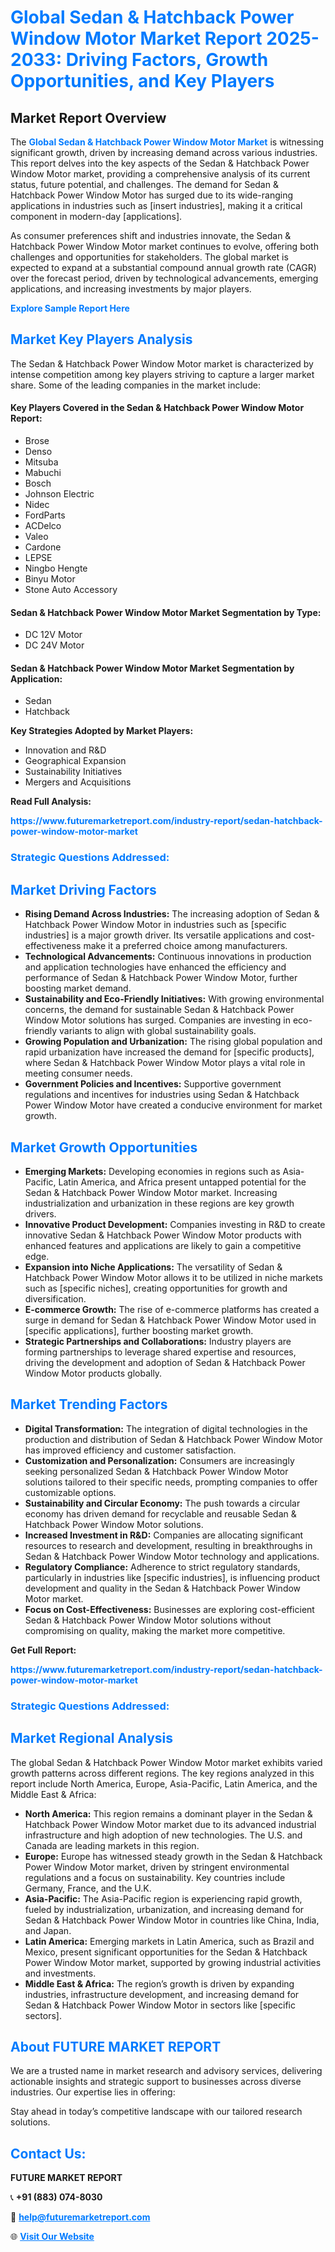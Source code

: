 <h1 style="color: #007BFF;">Global Sedan & Hatchback Power Window Motor Market Report 2025-2033: Driving Factors, Growth Opportunities, and Key Players</h1>

<section id="overview">
<h2>Market Report Overview</h2>
<p>The <a href="https://www.futuremarketreport.com/industry-report/sedan-hatchback-power-window-motor-market" style="color: #007BFF; text-decoration: none;"><strong>Global Sedan & Hatchback Power Window Motor Market</strong></a> is witnessing significant growth, driven by increasing demand across various industries. This report delves into the key aspects of the Sedan & Hatchback Power Window Motor market, providing a comprehensive analysis of its current status, future potential, and challenges. The demand for Sedan & Hatchback Power Window Motor has surged due to its wide-ranging applications in industries such as [insert industries], making it a critical component in modern-day [applications].</p>
<p>As consumer preferences shift and industries innovate, the Sedan & Hatchback Power Window Motor market continues to evolve, offering both challenges and opportunities for stakeholders. The global market is expected to expand at a substantial compound annual growth rate (CAGR) over the forecast period, driven by technological advancements, emerging applications, and increasing investments by major players.</p>
</section>

<section id="overview">
<p><a href="https://www.futuremarketreport.com/request-sample/reportId=90932" style="color: #007BFF; text-decoration: none;"><strong>Explore Sample Report Here</strong></a></p>
</section>

<section id="key-players">
<h2 style="color: #007BFF;">Market Key Players Analysis</h2>
<p>The Sedan & Hatchback Power Window Motor market is characterized by intense competition among key players striving to capture a larger market share. Some of the leading companies in the market include:</p>
<h4>Key Players Covered in the Sedan & Hatchback Power Window Motor Report:</h4>
<ul><li>Brose</li><li>Denso</li><li>Mitsuba</li><li>Mabuchi</li><li>Bosch</li><li>Johnson Electric</li><li>Nidec</li><li>FordParts</li><li>ACDelco</li><li>Valeo</li><li>Cardone</li><li>LEPSE</li><li>Ningbo Hengte</li><li>Binyu Motor</li><li>Stone Auto Accessory</li></ul>
<h4>Sedan & Hatchback Power Window Motor Market Segmentation by Type:</h4>
<ul><li>DC 12V Motor</li><li>DC 24V Motor</li></ul>

<h4>Sedan & Hatchback Power Window Motor Market Segmentation by Application:</h4>
<ul><li>Sedan</li><li>Hatchback</li></ul>
<p><strong>Key Strategies Adopted by Market Players:</strong></p>
<ul>
<li>Innovation and R&D</li>
<li>Geographical Expansion</li>
<li>Sustainability Initiatives</li>
<li>Mergers and Acquisitions</li>
</ul>
</section>

<section>
<p><strong>Read Full Analysis: </strong></p><a href="https://www.futuremarketreport.com/industry-report/sedan-hatchback-power-window-motor-market" style="color: #007BFF; text-decoration: none;"><strong>https://www.futuremarketreport.com/industry-report/sedan-hatchback-power-window-motor-market</strong></a>
<h3 style="color: #007BFF;">Strategic Questions Addressed:</h3>
</section>

<section id="driving-factors">
<h2 style="color: #007BFF;">Market Driving Factors</h2>
<ul>
<li><strong>Rising Demand Across Industries:</strong> The increasing adoption of Sedan & Hatchback Power Window Motor in industries such as [specific industries] is a major growth driver. Its versatile applications and cost-effectiveness make it a preferred choice among manufacturers.</li>
<li><strong>Technological Advancements:</strong> Continuous innovations in production and application technologies have enhanced the efficiency and performance of Sedan & Hatchback Power Window Motor, further boosting market demand.</li>
<li><strong>Sustainability and Eco-Friendly Initiatives:</strong> With growing environmental concerns, the demand for sustainable Sedan & Hatchback Power Window Motor solutions has surged. Companies are investing in eco-friendly variants to align with global sustainability goals.</li>
<li><strong>Growing Population and Urbanization:</strong> The rising global population and rapid urbanization have increased the demand for [specific products], where Sedan & Hatchback Power Window Motor plays a vital role in meeting consumer needs.</li>
<li><strong>Government Policies and Incentives:</strong> Supportive government regulations and incentives for industries using Sedan & Hatchback Power Window Motor have created a conducive environment for market growth.</li>
</ul>
</section>

<section id="growth-opportunities">
<h2 style="color: #007BFF;">Market Growth Opportunities</h2>
<ul>
<li><strong>Emerging Markets:</strong> Developing economies in regions such as Asia-Pacific, Latin America, and Africa present untapped potential for the Sedan & Hatchback Power Window Motor market. Increasing industrialization and urbanization in these regions are key growth drivers.</li>
<li><strong>Innovative Product Development:</strong> Companies investing in R&D to create innovative Sedan & Hatchback Power Window Motor products with enhanced features and applications are likely to gain a competitive edge.</li>
<li><strong>Expansion into Niche Applications:</strong> The versatility of Sedan & Hatchback Power Window Motor allows it to be utilized in niche markets such as [specific niches], creating opportunities for growth and diversification.</li>
<li><strong>E-commerce Growth:</strong> The rise of e-commerce platforms has created a surge in demand for Sedan & Hatchback Power Window Motor used in [specific applications], further boosting market growth.</li>
<li><strong>Strategic Partnerships and Collaborations:</strong> Industry players are forming partnerships to leverage shared expertise and resources, driving the development and adoption of Sedan & Hatchback Power Window Motor products globally.</li>
</ul>
</section>

<section id="trending-factors">
<h2 style="color: #007BFF;">Market Trending Factors</h2>
<ul>
<li><strong>Digital Transformation:</strong> The integration of digital technologies in the production and distribution of Sedan & Hatchback Power Window Motor has improved efficiency and customer satisfaction.</li>
<li><strong>Customization and Personalization:</strong> Consumers are increasingly seeking personalized Sedan & Hatchback Power Window Motor solutions tailored to their specific needs, prompting companies to offer customizable options.</li>
<li><strong>Sustainability and Circular Economy:</strong> The push towards a circular economy has driven demand for recyclable and reusable Sedan & Hatchback Power Window Motor solutions.</li>
<li><strong>Increased Investment in R&D:</strong> Companies are allocating significant resources to research and development, resulting in breakthroughs in Sedan & Hatchback Power Window Motor technology and applications.</li>
<li><strong>Regulatory Compliance:</strong> Adherence to strict regulatory standards, particularly in industries like [specific industries], is influencing product development and quality in the Sedan & Hatchback Power Window Motor market.</li>
<li><strong>Focus on Cost-Effectiveness:</strong> Businesses are exploring cost-efficient Sedan & Hatchback Power Window Motor solutions without compromising on quality, making the market more competitive.</li>
</ul>
</section>

<section>
<p><strong>Get Full Report: </strong></p><a href="https://www.futuremarketreport.com/industry-report/sedan-hatchback-power-window-motor-market" style="color: #007BFF; text-decoration: none;"><strong>https://www.futuremarketreport.com/industry-report/sedan-hatchback-power-window-motor-market</strong></a>
<h3 style="color: #007BFF;">Strategic Questions Addressed:</h3>
</section>


<section id="regional-analysis">
<h2 style="color: #007BFF;">Market Regional Analysis</h2>
<p>The global Sedan & Hatchback Power Window Motor market exhibits varied growth patterns across different regions. The key regions analyzed in this report include North America, Europe, Asia-Pacific, Latin America, and the Middle East & Africa:</p>
<ul>
<li><strong>North America:</strong> This region remains a dominant player in the Sedan & Hatchback Power Window Motor market due to its advanced industrial infrastructure and high adoption of new technologies. The U.S. and Canada are leading markets in this region.</li>
<li><strong>Europe:</strong> Europe has witnessed steady growth in the Sedan & Hatchback Power Window Motor market, driven by stringent environmental regulations and a focus on sustainability. Key countries include Germany, France, and the U.K.</li>
<li><strong>Asia-Pacific:</strong> The Asia-Pacific region is experiencing rapid growth, fueled by industrialization, urbanization, and increasing demand for Sedan & Hatchback Power Window Motor in countries like China, India, and Japan.</li>
<li><strong>Latin America:</strong> Emerging markets in Latin America, such as Brazil and Mexico, present significant opportunities for the Sedan & Hatchback Power Window Motor market, supported by growing industrial activities and investments.</li>
<li><strong>Middle East & Africa:</strong> The region’s growth is driven by expanding industries, infrastructure development, and increasing demand for Sedan & Hatchback Power Window Motor in sectors like [specific sectors].</li>
</ul>
</section>

<footer>
<h2 style="color: #007BFF;">About FUTURE MARKET REPORT</h2>
<p>We are a trusted name in market research and advisory services, delivering actionable insights and strategic support to businesses across diverse industries. Our expertise lies in offering:</p>

<p>Stay ahead in today’s competitive landscape with our tailored research solutions.</p>

<h2 style="color: #007BFF;">Contact Us:</h2>
<p><strong>FUTURE MARKET REPORT</strong></p>
<p>📞 <strong>+91 (883) 074-8030</strong></p>
<p>📧 <strong><a href="mailto:help@futuremarketreport.com" style="color: #007BFF;">help@futuremarketreport.com</a></strong></p>
<p>🌐 <strong><a href="https://www.futuremarketreport.com/" style="color: #007BFF;">Visit Our Website</a></strong></p>
</footer>